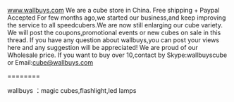 www.wallbuys.com
We are a cube store in China. Free shipping + Paypal Accepted
For few months ago,we started our business,and keep improving the service to all speedcubers.We are now still enlarging
our cube variety.
We will post the coupons,promotional events or new cubes on sale in this thread. 
If you have any question about wallbuys,you can post your views here and any suggestion will be appreciated!
We are proud of our Wholesale price. If you want to buy over 10,contact by Skype:wallbuyscube or Email:cube@wallbuys.com

========

wallbuys ：magic cubes,flashlight,led lamps

